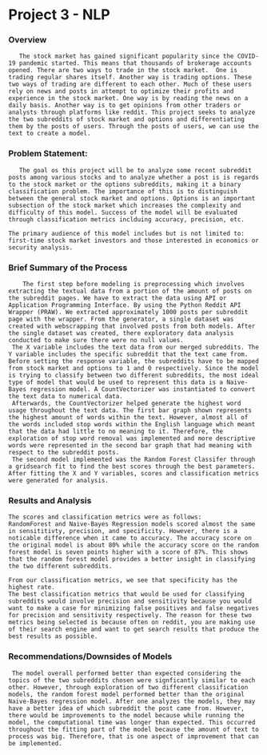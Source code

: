 # Project 3 - NLP


### Overview

       The stock market has gained significant popularity since the COVID-19 pandemic started. This means that thousands of brokerage accounts opened. There are two ways to trade in the stock market.  One is trading regular shares itself. Another way is trading options. These two ways of trading are different to each other. Much of these users rely on news and posts in attempt to optimize their profits and experience in the stock market. One way is by reading the news on a daily basis. Another way is to get opinions from other traders or analysts through platforms like reddit. This project seeks to analyze the two subreddits of stock market and options and differentiating them by the posts of users. Through the posts of users, we can use the text to create a model.


### Problem Statement:
     
       The goal os this project will be to analyze some recent subreddit posts among various stocks and to analyze whether a post is is regards to the stock market or the options subreddits, making it a binary classification problem. The importance of this is to distinguish between the general stock market and options. Options is an important subsection of the stock market which increases the complexity and difficulty of this model. Success of the model will be evaluated through classification metrics inclduing accuracy, precision, etc.

    The primary audience of this model includes but is not limited to: first-time stock market investors and those interested in economics or security analysis. 

### Brief Summary of the Process

        The first step before modeling is preprocessing which involves extracting the textual data from a portion of the amount of posts on the subreddit pages. We have to extract the data using API or Application Programming Interface. By using the Python Reddit API Wrapper (PRAW). We extracted approximately 1000 posts per subreddit page with the wrapper. From the generator, a single dataset was created with webscrapping that involved posts from both models. After the single dataset was created, there exploratory data analysis conducted to make sure there were no null values.
     The X variable includes the text data from our merged subreddits. The Y variable includes the specific subreddit that the text came from. Before setting the response variable, the subreddits have to be mapped from stock market and options to 1 and 0 respectively. Since the model is trying to classify between two different subreddits, the most ideal type of model that would be used to represent this data is a Naive-Bayes regression model. A CountVectorizer was instantiated to convert the text data to numerical data. 
     Afterwards, the CountVectorizer helped generate the highest word usage throughout the text data. The first bar graph shown represents the highest amount of words within the text. However, almost all of the words included stop words within the English language which meant that the data had little to no meaning to it. Therefore, the exploration of stop word removal was implemented and more descriptive words were represented in the second bar graph that had meaning with respect to the subreddit posts. 
     The second model implemented was the Random Forest Classifer through a gridsearch fit to find the best scores through the best parameters. After fitting the X and Y variables, scores and classification metrics were generated for analysis.
     
### Results and Analysis
    
    The scores and classification metrics were as follows:
    RandomForest and Naive-Bayes Regression models scored almost the same in sensititivty, precision, and specificity. However, there is a noticable difference when it came to accuracy. The accuracy score on the original model is about 80% while the accuracy score on the random forest model is seven points higher with a score of 87%. This shows that the random forest model provides a better insight in classifying the two different subreddits. 
    
    From our classification metrics, we see that specificity has the highest rate. 
    The best classification metrics that would be used for classifying subreddits would involve precision and sensitivity because you would want to make a case for minimizing false positives and false negatives for precision and sensitivity respectively. The reason for these two metrics being selected is because often on reddit, you are making use of their search engine and want to get search results that produce the best results as possible.
 

### Recommendations/Downsides of Models
   
     The model overall performed better than expected considering the topics of the two subreddits chosen were signficantly similar to each other. However, through exploration of two different classification models, the random forest model performed better than the original Naive-Bayes regression model. After one analyzes the models, they may have a better idea of which subreddit the post came from. However, there would be improvements to the model because while running the model, the computational time was longer than expected. This occurred throughout the fitting part of the model because the amount of text to process was big. Therefore, that is one aspect of improvement that can be implemented.
     
      




